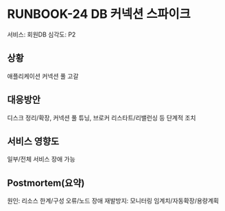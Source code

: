 # RUNBOOK-24 DB 커넥션 스파이크
서비스: 회원DB
심각도: P2

## 상황
애플리케이션 커넥션 풀 고갈

## 대응방안
디스크 정리/확장, 커넥션 풀 튜닝, 브로커 리스타트/리밸런싱 등 단계적 조치

## 서비스 영향도
일부/전체 서비스 장애 가능

## Postmortem(요약)
원인: 리소스 한계/구성 오류/노드 장애
재발방지: 모니터링 임계치/자동확장/용량계획
